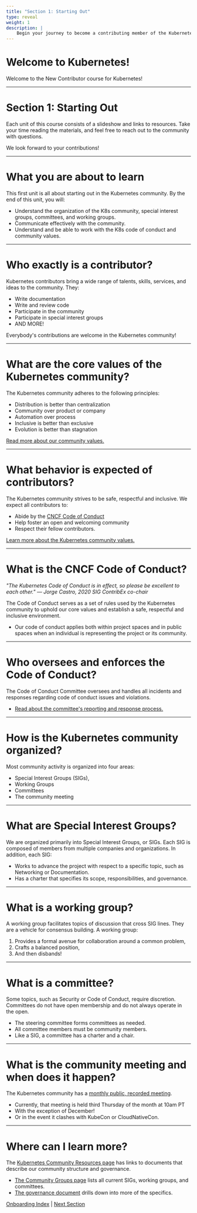 ```yaml
---
title: "Section 1: Starting Out"
type: reveal
weight: 1
description: |
    Begin your journey to become a contributing member of the Kubernetes project!
---
```


# Welcome to Kubernetes!

Welcome to the New Contributor course for Kubernetes!

---

# Section 1: Starting Out

Each unit of this course consists of a slideshow and links to resources. Take your time reading the materials, and feel free to reach out to the community with questions.

We look forward to your contributions!

---

# What you are about to learn

This first unit is all about starting out in the Kubernetes community. By the end of this unit, you will:

* Understand the organization of the K8s community, special interest groups, committees, and working groups.
* Communicate effectively with the community.
* Understand and be able to work with the K8s code of conduct and community values.

---

# Who exactly is a contributor?

Kubernetes contributors bring a wide range of talents, skills, services, and ideas to the community. They:

* Write documentation
* Write and review code
* Participate in the community
* Participate in special interest groups
* AND MORE!

Everybody's contributions are welcome in the Kubernetes community!

---

# What are the core values of the Kubernetes community?

The Kubernetes community adheres to the following principles:

* Distribution is better than centralization 
* Community over product or company
* Automation over process
* Inclusive is better than exclusive
* Evolution is better than stagnation

[Read more about our community values.](/community/values/)

---

# What behavior is expected of contributors?

The Kubernetes community strives to be safe, respectful and inclusive. We expect all contributors to:

* Abide by the [CNCF Code of Conduct](/community/code-of-conduct/)
* Help foster an open and welcoming community
* Respect their fellow contributors.

[Learn more about the Kubernetes community values.](/community/values/)

---

# What is the CNCF Code of Conduct?

_"The Kubernetes Code of Conduct is in effect, so please be excellent to each other." — Jorge Castro, 2020 SIG ContribEx co-chair_

The Code of Conduct serves as a set of rules used by the Kubernetes community to uphold our core values and establish a safe, respectful and inclusive environment.

* Our code of conduct applies both within project spaces and in public spaces when an individual is representing the project or its community.

---

# Who oversees and enforces the Code of Conduct?

The Code of Conduct Committee oversees and handles all incidents and responses regarding code of conduct issues and violations.

* [Read about the committee's reporting and response process.](/community/code-of-conduct-incident-process/)

---

# How is the Kubernetes community organized?

Most community activity is organized into four areas:

* Special Interest Groups (SIGs), 
* Working Groups
* Committees
* The community meeting

---

# What are Special Interest Groups?

We are organized primarily into Special Interest Groups, or SIGs. Each SIG is composed of members from multiple companies and organizations. In addition, each SIG:

* Works to advance the project with respect to a specific topic, such as Networking or Documentation.
* Has a charter that specifies its scope, responsibilities, and governance.

---

# What is a working group?

A working group facilitates topics of discussion that cross SIG lines. They are a vehicle for consensus building. A working group:

1. Provides a formal avenue for collaboration around a common problem,
2. Crafts a balanced position, 
3. And then disbands!

---

# What is a committee?

Some topics, such as Security or Code of Conduct, require discretion. Committees do not have open membership and do not always operate in the open. 

* The steering committee forms committees as needed.
* All committee members must be community members. 
* Like a SIG, a committee has a charter and a chair.

---

# What is the community meeting and when does it happen?

The Kubernetes community has a [monthly public, recorded meeting](/community/community-meeting/). 

* Currently, that meeting is held third Thursday of the month at 10am PT
* With the exception of December!
* Or in the event it clashes with KubeCon or CloudNativeCon.

---

# Where can I learn more?

The [Kubernetes Community Resources page](/community/) has links to documents that describe our community structure and governance.

* [The Community Groups page](/community/community-groups/) lists all current SIGs, working groups, and committees.
* [The governance document](https://github.com/kubernetes/community/blob/master/governance.md) drills down into more of the specifics.

<div class="bottom-nav">
    <a href="/docs/onboarding">Onboarding Index</a> | <a href="../02-getting-into-github">Next Section</a>
</div>
